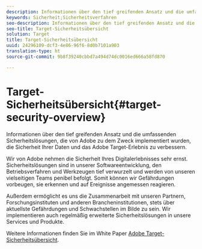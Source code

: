 ```yaml
---
description: Informationen über den tief greifenden Ansatz und die umfassenden Sicherheitslösungen, die von Adobe zu dem Zweck implementiert wurden, die Sicherheit Ihrer Daten und das Adobe Target-Erlebnis zu verbessern.
keywords: Sicherheit;Sicherheitsverfahren
seo-description: Informationen über den tief greifenden Ansatz und die umfassenden Sicherheitslösungen, die von Adobe zu dem Zweck implementiert wurden, die Sicherheit Ihrer Daten und das Adobe Target-Erlebnis zu verbessern.
seo-title: Target-Sicherheitsübersicht
solution: Target
title: Target-Sicherheitsübersicht
uuid: 24296109-dcf3-4e86-96f6-8d0b7101a903
translation-type: ht
source-git-commit: 9b8f39240cbbd7a494d74dc0016ed666a58fd870

---
```



# Target-Sicherheitsübersicht{#target-security-overview}

Informationen über den tief greifenden Ansatz und die umfassenden Sicherheitslösungen, die von Adobe zu dem Zweck implementiert wurden, die Sicherheit Ihrer Daten und das Adobe Target-Erlebnis zu verbessern.

Wir von Adobe nehmen die Sicherheit Ihres Digitalerlebnisses sehr ernst. Sicherheitslösungen sind in unserer Softwareentwicklung, den Betriebsverfahren und Werkzeugen tief verwurzelt und werden von unseren vielseitigen Teams penibel befolgt. Somit können wir Gefährdungen vorbeugen, sie erkennen und auf Ereignisse angemessen reagieren.

Außerdem ermöglicht es uns die Zusammenarbeit mit unseren Partnern, Forschungsinstituten und anderen Brancheninstitutionen, stets über aktuellste Gefährdungen und Schwachstellen im Bilde zu sein. Wir implementieren auch regelmäßig erweiterte Sicherheitslösungen in unsere Services und Produkte.

Weitere Informationen finden Sie im White Paper [Adobe Target-Sicherheitsübersicht](https://www.adobe.com/content/dam/Adobe/en/security/pdfs/AdobeTargetSecurityOverview.pdf).
